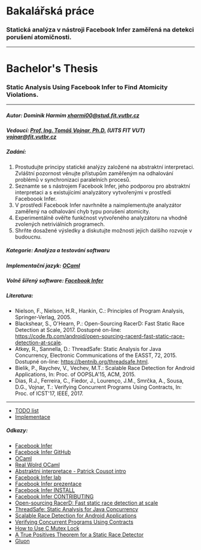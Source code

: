 # Bakalářská práce
### Statická analýza v nástroji Facebook Infer zaměřená na detekci porušení atomičnosti.

---

# Bachelor's Thesis
### Static Analysis Using Facebook Infer to Find Atomicity Violations.

---

##### Autor: Dominik Harmim <xharmi00@stud.fit.vutbr.cz>

##### Vedoucí: [Prof. Ing. Tomáš Vojnar, Ph.D.](http://www.fit.vutbr.cz/~vojnar/.cs) (UITS FIT VUT) <vojnar@fit.vutbr.cz>

##### Zadání:
1. Prostudujte principy statické analýzy založené na abstraktní interpretaci.
   Zvláštní pozornost věnujte přístupům zaměřeným na odhalování problémů v
   synchronizaci paralelních procesů.
2. Seznamte se s nástrojem Facebook Infer, jeho podporou pro abstraktní
   interpretaci a s existujícímí analyzátory vytvořenými v prostředí Faceboook
   Infer.
3. V prostředí Facebook Infer navrhněte a naimplementujte analyzátor zaměřený
   na odhalování chyb typu porušení atomicity.
4. Experimentálně ověřte funkčnost vytvořeného analyzátoru na vhodně zvolených
   netriviálních programech.
5. Shrňte dosažené výsledky a diskutujte možnosti jejich dalšího rozvoje
   v budoucnu.

##### Kategorie: Analýza a testování softwaru

##### Implementační jazyk: [OCaml](https://ocaml.org)

##### Volně šířený software: [Facebook Infer](https://fbinfer.com)

##### Literatura:
- Nielson, F., Nielson, H.R., Hankin, C.: Principles of Program Analysis,
  Springer-Verlag, 2005.
- Blackshear, S., O'Hearn, P.: Open-Sourcing RacerD: Fast Static Race Detection
  at Scale, 2017. Dostupné on-line:
  https://code.fb.com/android/open-sourcing-racerd-fast-static-race-detection-at-scale.
- Atkey, R., Sannella, D.: ThreadSafe: Static Analysis for Java Concurrency,
  Electronic Communications of the EASST, 72, 2015. Dostupné on-line:
  https://bentnib.org/threadsafe.html.
- Bielik, P., Raychev, V., Vechev, M.T.: Scalable Race Detection for
  Android Applications, In: Proc. of OOPSLA'15, ACM, 2015.
- Dias, R.J., Ferreira, C., Fiedor, J., Lourenço, J.M., Smrčka, A., Sousa, D.G.,
  Vojnar, T.: Verifying Concurrent Programs Using Contracts, In: Proc. of
  ICST'17, IEEE, 2017.

---

- [TODO list](./TODO.md)
- [Implementace](./IMPLEMENTACE.md)

##### Odkazy:
- [Facebook Infer](https://fbinfer.com)
- [Facebook Infer GitHub](https://github.com/facebook/infer)
- [OCaml](https://ocaml.org)
- [Real Wolrd OCaml](https://v1.realworldocaml.org/v1/en/html/index.html)
- [Abstraktni interpretace - Patrick Cousot intro](https://www.di.ens.fr/~cousot/AI/IntroAbsInt.html)
- [Facebook Infer lab](https://github.com/facebook/infer/tree/master/infer/src/labs)
- [Facebook Infer prezentace](https://fbinfer.com/downloads/pldi17-infer-ai-tutorial.pdf)
- [Facebook Infer INSTALL](https://github.com/facebook/infer/blob/master/INSTALL.md)
- [Facebook Infer CONTRIBUTING](https://github.com/facebook/infer/blob/master/CONTRIBUTING.md)
- [Open-sourcing RacerD: Fast static race detection at scale](https://code.fb.com/android/open-sourcing-racerd-fast-static-race-detection-at-scale)
- [ThreadSafe: Static Analysis for Java Concurrency](https://bentnib.org/threadsafe.html)
- [Scalable Race Detection for Android Applications](https://dl.acm.org/citation.cfm?id=2814303)
- [Verifying Concurrent Programs Using Contracts](https://ieeexplore.ieee.org/document/7927975)
- [How to Use C Mutex Lock](https://www.thegeekstuff.com/2012/05/c-mutex-examples)
- [A True Positives Theorem for a Static Race Detector](https://arxiv.org/abs/1811.03503)
- [Gluon](https://github.com/trxsys/gluon)
